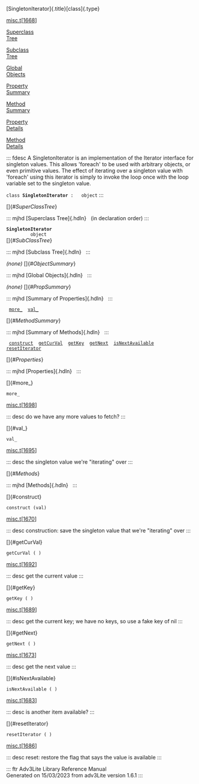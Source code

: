 [SingletonIterator]{.title}[class]{.type}

[misc.t](../file/misc.t.html)\[[1668](../source/misc.t.html#1668)\]

[Superclass\
Tree](#_SuperClassTree_)

[Subclass\
Tree](#_SubClassTree_)

[Global\
Objects](#_ObjectSummary_)

[Property\
Summary](#_PropSummary_)

[Method\
Summary](#_MethodSummary_)

[Property\
Details](#_Properties_)

[Method\
Details](#_Methods_)

::: fdesc
A SingletonIterator is an implementation of the Iterator interface for
singleton values. This allows \'foreach\' to be used with arbitrary
objects, or even primitive values. The effect of iterating over a
singleton value with \'foreach\' using this iterator is simply to invoke
the loop once with the loop variable set to the singleton value.

`class `**`SingletonIterator`**` :   object`
:::

[]{#_SuperClassTree_}

::: mjhd
[Superclass Tree]{.hdln}   (in declaration order)
:::

**`SingletonIterator`**\
`         object`\
[]{#_SubClassTree_}

::: mjhd
[Subclass Tree]{.hdln}  
:::

*(none)* []{#_ObjectSummary_}

::: mjhd
[Global Objects]{.hdln}  
:::

*(none)* []{#_PropSummary_}

::: mjhd
[Summary of Properties]{.hdln}  
:::

` `[`more_`](#more_)`  `[`val_`](#val_)`  `

[]{#_MethodSummary_}

::: mjhd
[Summary of Methods]{.hdln}  
:::

` `[`construct`](#construct)`  `[`getCurVal`](#getCurVal)`  `[`getKey`](#getKey)`  `[`getNext`](#getNext)`  `[`isNextAvailable`](#isNextAvailable)`  `[`resetIterator`](#resetIterator)`  `

[]{#_Properties_}

::: mjhd
[Properties]{.hdln}  
:::

[]{#more_}

`more_`

[misc.t](../file/misc.t.html)\[[1698](../source/misc.t.html#1698)\]

::: desc
do we have any more values to fetch?
:::

[]{#val_}

`val_`

[misc.t](../file/misc.t.html)\[[1695](../source/misc.t.html#1695)\]

::: desc
the singleton value we\'re \"iterating\" over
:::

[]{#_Methods_}

::: mjhd
[Methods]{.hdln}  
:::

[]{#construct}

`construct (val)`

[misc.t](../file/misc.t.html)\[[1670](../source/misc.t.html#1670)\]

::: desc
construction: save the singleton value that we\'re \"iterating\" over
:::

[]{#getCurVal}

`getCurVal ( )`

[misc.t](../file/misc.t.html)\[[1692](../source/misc.t.html#1692)\]

::: desc
get the current value
:::

[]{#getKey}

`getKey ( )`

[misc.t](../file/misc.t.html)\[[1689](../source/misc.t.html#1689)\]

::: desc
get the current key; we have no keys, so use a fake key of nil
:::

[]{#getNext}

`getNext ( )`

[misc.t](../file/misc.t.html)\[[1673](../source/misc.t.html#1673)\]

::: desc
get the next value
:::

[]{#isNextAvailable}

`isNextAvailable ( )`

[misc.t](../file/misc.t.html)\[[1683](../source/misc.t.html#1683)\]

::: desc
is another item available?
:::

[]{#resetIterator}

`resetIterator ( )`

[misc.t](../file/misc.t.html)\[[1686](../source/misc.t.html#1686)\]

::: desc
reset: restore the flag that says the value is available
:::

::: ftr
Adv3Lite Library Reference Manual\
Generated on 15/03/2023 from adv3Lite version 1.6.1
:::
